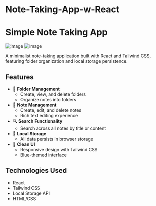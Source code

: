 # Note-Taking-App-w-React

# Simple Note Taking App

![image](https://github.com/user-attachments/assets/a8a47f16-185b-4e37-b197-8d10dca968ee)
![image](https://github.com/user-attachments/assets/a9f9ee06-ad1a-44f7-ab81-187c7104fcf8)


A minimalist note-taking application built with React and Tailwind CSS, featuring folder organization and local storage persistence.

## Features
- 📂 **Folder Management**
  - Create, view, and delete folders
  - Organize notes into folders
- 📝 **Note Management**
  - Create, edit, and delete notes
  - Rich text editing experience
- 🔍 **Search Functionality**
  - Search across all notes by title or content
- 💾 **Local Storage**
  - All data persists in browser storage
- 🎨 **Clean UI**
  - Responsive design with Tailwind CSS
  - Blue-themed interface

## Technologies Used
- React
- Tailwind CSS
- Local Storage API
- HTML/CSS


